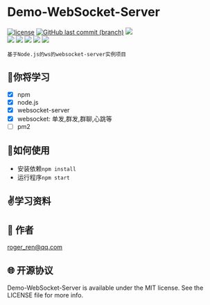 # Demo-WebSocket-Server

[![license](https://img.shields.io/github/license/RogerAbyss/Demo-WebSocket-Server.svg)](https://github.com/RogerAbyss/Demo-WebSocket-Server/blob/master/LICENSE)
[![GitHub last commit (branch)](https://img.shields.io/github/last-commit/RogerAbyss/Demo-WebSocket-Server.svg)](https://github.com/RogerAbyss/Demo-WebSocket-Server)
<img src="https://img.shields.io/badge/language-node.js-brightgreen.svg">
<br>
<a href="https://github.com/RogerAbyss"><img src="https://img.shields.io/badge/Github-rogerabyss-brightgreen.svg"></a>
<a href="https://gitee.com/rogerabyss"><img src="https://img.shields.io/badge/%E7%A0%81%E4%BA%91-rogerabyss-orange.svg"></a>
<a href="https://www.jianshu.com/u/d8d22723c6a5"><img src="https://img.shields.io/badge/%E7%AE%80%E4%B9%A6-rogerabyss-orange.svg"></a>
<a href="https://www.zhihu.com/people/ren-chao-3-42/activities"><img src="https://img.shields.io/badge/%E7%9F%A5%E4%B9%8E-rogerabyss-blue.svg"></a>
<a href="https://juejin.im/user/594e25186fb9a06bc86e2a7d"><img src="https://img.shields.io/badge/%E6%8E%98%E9%87%91-rogerabyss-blue.svg"></a>

```
基于Node.js的ws的websocket-server实例项目
```

## :tada:你将学习

- [x] npm
- [x] node.js
- [x] websocket-server
- [x] websocket: 单发,群发,群聊,心跳等
- [ ] pm2

## :rocket:如何使用

- 安装依赖``npm install``
- 运行程序``npm start``

## :v:学习资料

## :construction_worker: 作者

roger_ren@qq.com

## :globe_with_meridians: 开源协议

Demo-WebSocket-Server is available under the MIT license. See the LICENSE file for more info.
